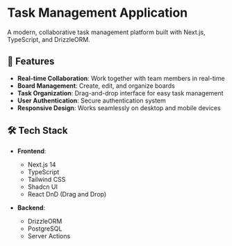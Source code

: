 # Task Management Application

A modern, collaborative task management platform built with Next.js, TypeScript, and DrizzleORM.

## 🌟 Features

- **Real-time Collaboration**: Work together with team members in real-time
- **Board Management**: Create, edit, and organize boards
- **Task Organization**: Drag-and-drop interface for easy task management
- **User Authentication**: Secure authentication system
- **Responsive Design**: Works seamlessly on desktop and mobile devices

## 🛠️ Tech Stack

- **Frontend**:
  - Next.js 14
  - TypeScript
  - Tailwind CSS
  - Shadcn UI
  - React DnD (Drag and Drop)

- **Backend**:
  - DrizzleORM
  - PostgreSQL
  - Server Actions

